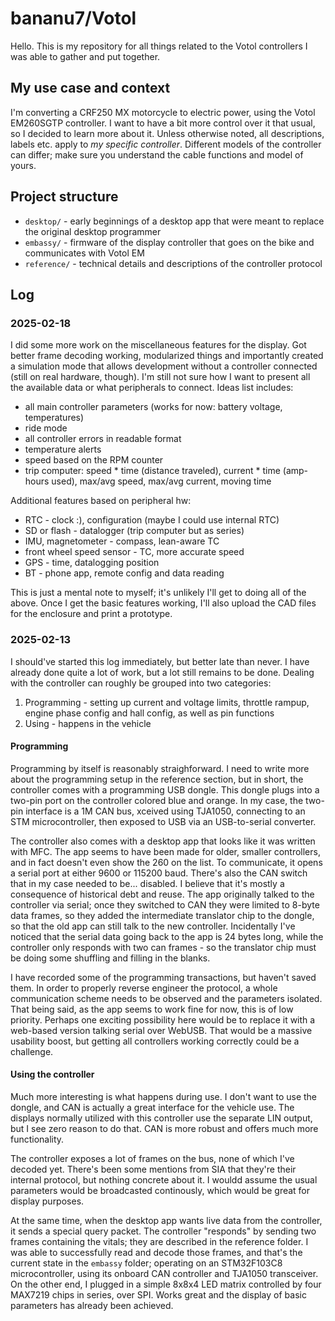 # bananu7/Votol
Hello. This is my repository for all things related to the Votol controllers I was able to gather and put together.

## My use case and context

I'm converting a CRF250 MX motorcycle to electric power, using the Votol EM260SGTP controller. I want to have a bit more control over it that usual, so I decided to learn more about it.
Unless otherwise noted, all descriptions, labels etc. apply to _my specific controller_. Different models of the controller can differ; make sure you understand the cable functions
and model of yours.

## Project structure

* `desktop/` - early beginnings of a desktop app that were meant to replace the original desktop programmer
* `embassy/` - firmware of the display controller that goes on the bike and communicates with Votol EM
* `reference/` - technical details and descriptions of the controller protocol

## Log

### 2025-02-18

I did some more work on the miscellaneous features for the display. Got better frame decoding working, modularized things and importantly created a simulation mode that allows development without a controller connected (still on real hardware, though). I'm still not sure how I want to present all the available data or what peripherals to connect. Ideas list includes:

* all main controller parameters (works for now: battery voltage, temperatures)
* ride mode
* all controller errors in readable format
* temperature alerts
* speed based on the RPM counter
* trip computer: speed * time (distance traveled), current * time (amp-hours used), max/avg speed, max/avg current, moving time

Additional features based on peripheral hw:
* RTC - clock :), configuration (maybe I could use internal RTC)
* SD or flash - datalogger (trip computer but as series)
* IMU, magnetometer - compass, lean-aware TC
* front wheel speed sensor - TC, more accurate speed
* GPS - time, datalogging position
* BT - phone app, remote config and data reading

This is just a mental note to myself; it's unlikely I'll get to doing all of the above. Once I get the basic features working, I'll also upload the CAD files for the enclosure and print a prototype.

### 2025-02-13

I should've started this log immediately, but better late than never. I have already done quite a lot of work, but a lot still remains to be done.
Dealing with the controller can roughly be grouped into two categories:

1) Programming - setting up current and voltage limits, throttle rampup, engine phase config and hall config, as well as pin functions
2) Using - happens in the vehicle

#### Programming

Programming by itself is reasonably straighforward. I need to write more about the programming setup in the reference section, but in short,
the controller comes with a programming USB dongle. This dongle plugs into a two-pin port on the controller colored blue and orange. In my case,
the two-pin interface is a 1M CAN bus, xceived using TJA1050, connecting to an STM microcontroller, then exposed to USB via an USB-to-serial converter.

The controller also comes with a desktop app that looks like it was written with MFC. The app seems to have been made for older, smaller controllers,
and in fact doesn't even show the 260 on the list. To communicate, it opens a serial port at either 9600 or 115200 baud. There's also the CAN
switch that in my case needed to be... disabled. I believe that it's mostly a consequence of historical debt and reuse. The app originally
talked to the controller via serial; once they switched to CAN they were limited to 8-byte data frames, so they added the intermediate translator
chip to the dongle, so that the old app can still talk to the new controller. Incidentally I've noticed that the serial data going back to the app
is 24 bytes long, while the controller only responds with two can frames - so the translator chip must be doing some shuffling and filling in the 
blanks.

I have recorded some of the programming transactions, but haven't saved them. In order to properly reverse engineer the protocol, a whole
communication scheme needs to be observed and the parameters isolated. That being said, as the app seems to work fine for now, this is of low
priority. Perhaps one exciting possibility here would be to replace it with a web-based version talking serial over WebUSB. That would be a massive
usability boost, but getting all controllers working correctly could be a challenge.

#### Using the controller

Much more interesting is what happens during use. I don't want to use the dongle, and CAN is actually a great interface for the vehicle use.
The displays normally utilized with this controller use the separate LIN output, but I see zero reason to do that. CAN is more robust and offers
much more functionality.

The controller exposes a lot of frames on the bus, none of which I've decoded yet. There's been some mentions from SIA that they're their internal
protocol, but nothing concrete about it. I wouldd assume the usual parameters would be broadcasted continously, which would be great for display
purposes.

At the same time, when the desktop app wants live data from the controller, it sends a special query packet. The controller "responds" by sending
two frames containing the vitals; they are described in the reference folder. I was able to successfully read and decode those frames, and
that's the current state in the `embassy` folder; operating on an STM32F103C8 microcontroller, using its onboard CAN controller and TJA1050 
transceiver. On the other end, I plugged in a simple 8x8x4 LED matrix controlled by four MAX7219 chips in series, over SPI. Works great and 
the display of basic parameters has already been achieved.
